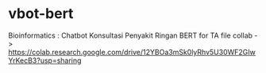 # vbot-bert
Bioinformatics : Chatbot Konsultasi Penyakit Ringan BERT
for TA
file collab -> https://colab.research.google.com/drive/12YBOa3mSk0lyRhv5U30WF2GIwYrKecB3?usp=sharing 
